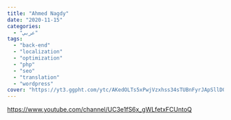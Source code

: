 ```yaml
---
title: "Ahmed Nagdy"
date: "2020-11-15"
categories:
  - "عربي"
tags:
  - "back-end"
  - "localization"
  - "optimization"
  - "php"
  - "seo"
  - "translation"
  - "wordpress"
cover: "https://yt3.ggpht.com/ytc/AKedOLTs5xPwjVzxhss34sTUBnFyrJApSllD0pa3oQaOhw=s88-c-k-c0x00ffffff-no-rj"
---
```


[https://www.youtube.com/channel/UC3e1fS6x_gWLfetxFCUntoQ  
](https://www.youtube.com/channel/UC3e1fS6x_gWLfetxFCUntoQ)
